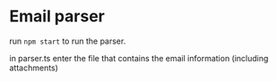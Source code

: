 # Email parser

run `npm start` to run the parser.

in parser.ts enter the file that contains the email information (including attachments)
